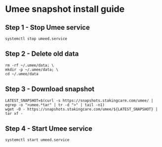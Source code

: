 # Umee snapshot install guide

## Step 1 - Stop Umee service

```
systemctl stop umeed.service

```

## Step 2 - Delete old data

```
rm -rf ~/.umee/data; \
mkdir -p ~/.umee/data; \
cd ~/.umee/data

```

## Step 3 - Download snapshot

```
LATEST_SNAPSHOT=$(curl -s https://snapshots.stakingcare.com/umee/ | egrep -o ">umee.*tar" | tr -d ">" | tail -n1)
wget -O - https://snapshots.stakingcare.com/umee/${LATEST_SNAPSHOT} | tar xf -

```

## Step 4 -  Start Umee service

```
systemctl start umeed.service

```

